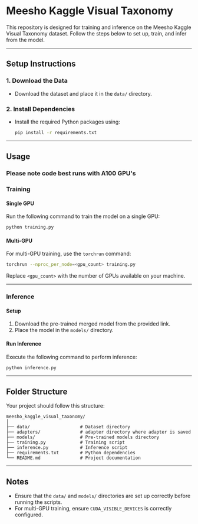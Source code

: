 
# Meesho Kaggle Visual Taxonomy

This repository is designed for training and inference on the Meesho Kaggle Visual Taxonomy dataset. Follow the steps below to set up, train, and infer from the model.

---

## **Setup Instructions**

### 1. Download the Data
- Download the dataset and place it in the `data/` directory.

### 2. Install Dependencies
- Install the required Python packages using:
  ```bash
  pip install -r requirements.txt
  ```

---

## **Usage**

### Please note code best runs with A100 GPU's

### **Training**
#### **Single GPU**
Run the following command to train the model on a single GPU:
```bash
python training.py
```

#### **Multi-GPU**
For multi-GPU training, use the `torchrun` command:
```bash
torchrun --nproc_per_node=<gpu_count> training.py
```
Replace `<gpu_count>` with the number of GPUs available on your machine.

---

### **Inference**
#### **Setup**
1. Download the pre-trained merged model from the provided link.
2. Place the model in the `models/` directory.

#### **Run Inference**
Execute the following command to perform inference:
```bash
python inference.py
```

---

## **Folder Structure**
Your project should follow this structure:
```
meesho_kaggle_visual_taxonomy/
│
├── data/                   # Dataset directory
├── adapters/               # adapter directory where adapter is saved
├── models/                 # Pre-trained models directory
├── training.py             # Training script
├── inference.py            # Inference script
├── requirements.txt        # Python dependencies
└── README.md               # Project documentation
```

---

## **Notes**
- Ensure that the `data/` and `models/` directories are set up correctly before running the scripts.
- For multi-GPU training, ensure `CUDA_VISIBLE_DEVICES` is correctly configured.